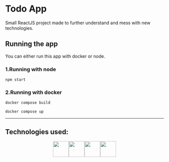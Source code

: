 # Todo App

Small ReactJS project made to further understand and mess with new technologies.

## Running the app
You can either run this app with docker or node.

### 1.Running with node
```
npm start
```

### 2.Running with docker
```
docker compose build

docker compose up
```

---
## Technologies used:

<div style="display:flex; justify-content:center">
  <img src="https://cdn.jsdelivr.net/gh/devicons/devicon/icons/typescript/typescript-original.svg" height="50"/>
  <img src="https://cdn.jsdelivr.net/gh/devicons/devicon/icons/react/react-original.svg" height="50"/>
  <img src="https://cdn.jsdelivr.net/gh/devicons/devicon/icons/docker/docker-original.svg" height="50"/>
  <img src="https://cdn.jsdelivr.net/gh/devicons/devicon/icons/tailwindcss/tailwindcss-plain.svg" height="50"/>
</div>
